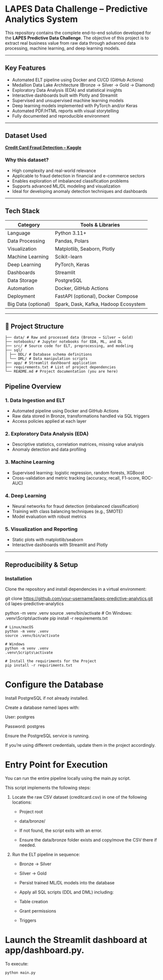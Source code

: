 # LAPES Data Challenge – Predictive Analytics System

This repository contains the complete end-to-end solution developed for the **LAPES Predictive Data Challenge**. The objective of this project is to extract real business value from raw data through advanced data processing, machine learning, and deep learning models.

---

## Key Features

- Automated ELT pipeline using Docker and CI/CD (GitHub Actions)
- Medallion Data Lake Architecture (Bronze → Silver → Gold → Diamond)
- Exploratory Data Analysis (EDA) and statistical insights
- Interactive dashboards built with Plotly and Streamlit
- Supervised and unsupervised machine learning models
- Deep learning models implemented with PyTorch and/or Keras
- Automated PDF/HTML reports with visual storytelling
- Fully documented and reproducible environment

---

## Dataset Used

**[Credit Card Fraud Detection – Kaggle](https://www.kaggle.com/datasets/mlg-ulb/creditcardfraud)**

### Why this dataset?

- High complexity and real-world relevance
- Applicable to fraud detection in financial and e-commerce sectors
- Enables exploration of imbalanced classification problems
- Supports advanced ML/DL modeling and visualization
- Ideal for developing anomaly detection techniques and dashboards

---

## Tech Stack

| Category           | Tools & Libraries                               |
|--------------------|-------------------------------------------------|
| Language           | Python 3.11+                                    |
| Data Processing    | Pandas, Polars                                  |
| Visualization      | Matplotlib, Seaborn, Plotly                     |
| Machine Learning   | Scikit-learn                                    |
| Deep Learning      | PyTorch, Keras                                  |
| Dashboards         | Streamlit                                       |
| Data Storage       | PostgreSQL                                      |
| Automation         | Docker, GitHub Actions                          |
| Deployment         | FastAPI (optional), Docker Compose              |
| Big Data (optional)| Spark, Dask, Kafka, Hadoop Ecosystem            |

---

 ## 📁 Project Structure
```
├── data/ # Raw and processed data (Bronze → Silver → Gold)
├── notebooks/ # Jupyter notebooks for EDA, ML, and DL
├── src/ # Source code for ELT, preprocessing, and modeling
├── sql/
│ ├── DDL/ # Database schema definitions
│ └── DML/ # Data manipulation scripts
├── app/ # Streamlit dashboard application
├── requirements.txt # List of project dependencies
└── README.md # Project documentation (you are here)
```

## Pipeline Overview

### 1. Data Ingestion and ELT
- Automated pipeline using Docker and GitHub Actions
- Raw data stored in Bronze, transformations handled via SQL triggers
- Access policies applied at each layer

### 2. Exploratory Data Analysis (EDA)
- Descriptive statistics, correlation matrices, missing value analysis
- Anomaly detection and data profiling

### 3. Machine Learning
- Supervised learning: logistic regression, random forests, XGBoost
- Cross-validation and metric tracking (accuracy, recall, F1-score, ROC-AUC)

### 4. Deep Learning
- Neural networks for fraud detection (imbalanced classification)
- Training with class balancing techniques (e.g., SMOTE)
- Model evaluation with robust metrics

### 5. Visualization and Reporting
- Static plots with matplotlib/seaborn
- Interactive dashboards with Streamlit and Plotly

---

## Reproducibility & Setup

### Installation

Clone the repository and install dependencies in a virtual environment:

git clone https://github.com/your-username/lapes-predictive-analytics.git
cd lapes-predictive-analytics

python -m venv .venv
source .venv/bin/activate  # On Windows: .venv\Scripts\activate
pip install -r requirements.txt
```
# Linux/macOS
python -m venv .venv
source .venv/bin/activate

# Windows
python -m venv .venv
.venv\Scripts\activate

# Install the requiriments for the Project
pip install -r requiriments.txt
```
# Configure the Database
Install PostgreSQL if not already installed.

Create a database named lapes with:

User: postgres

Password: postgres

Ensure the PostgreSQL service is running.

If you’re using different credentials, update them in the project accordingly.

# Entry Point for Execution
You can run the entire pipeline locally using the main.py script.

This script implements the following steps:

1. Locate the raw CSV dataset (creditcard.csv) in one of the following locations:

	- Project root

	- data/bronze/

	- If not found, the script exits with an error.

	- Ensure the data/bronze folder exists and copy/move the CSV there if needed.

2. Run the ELT pipeline in sequence:

	- Bronze → Silver

	- Silver → Gold

	- Persist trained ML/DL models into the database

	- Apply all SQL scripts (DDL and DML) including:

	- Table creation

	- Grant permissions

	- Triggers

# Launch the Streamlit dashboard at app/dashboard.py.

To execute:
```
python main.py
```

